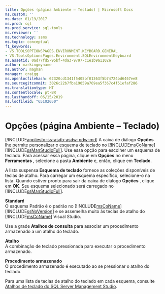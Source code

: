 ```yaml
---
title: Opções (página Ambiente – Teclado) | Microsoft Docs
ms.custom: ''
ms.date: 01/19/2017
ms.prod: sql
ms.prod_service: sql-tools
ms.reviewer: ''
ms.technology: ssms
ms.topic: conceptual
f1_keywords:
- VS.TOOLSOPTIONSPAGES.ENVIRONMENT.KEYBOARD.GENERAL
- VS.ToolsOptionsPages.Environment.SQLEnvironmentKeyboard
ms.assetid: 0ad77fd5-95bf-4da3-9797-c1e1b9a1102e
author: markingmyname
ms.author: maghan
manager: craigg
ms.openlocfilehash: 62320cd1341f5405bf01363f5b74724bd6467ee8
ms.sourcegitcommit: 3026c22b7fba19059a769ea5f367c4f51efaf286
ms.translationtype: HT
ms.contentlocale: pt-BR
ms.lasthandoff: 06/15/2019
ms.locfileid: "65102050"
---
```

# <a name="options-environment---keyboard-page"></a>Opções (página Ambiente – Teclado)
[!INCLUDE[appliesto-ss-asdb-asdw-pdw-md](../../includes/appliesto-ss-asdb-asdw-pdw-md.md)]
A caixa de diálogo **Opções** lhe permite personalizar o esquema de teclado no [!INCLUDE[msCoName](../../includes/msconame_md.md)] [!INCLUDE[ssManStudioFull](../../includes/ssmanstudiofull-md.md)]. Use essa opção para escolher um esquema de teclado. Para acessar essa página, clique em **Opções** no menu **Ferramentas** , selecione a pasta **Ambiente** e, então, clique em **Teclado**.  
  
A lista suspensa **Esquema de teclado** fornece as coleções disponíveis de teclas de atalho. Para carregar um esquema específico, selecione-o na lista. Quando estiver pronto para sair da caixa de diálogo **Opções** , clique em **OK**. Seu esquema selecionado será carregado no [!INCLUDE[ssManStudioFull](../../includes/ssmanstudiofull-md.md)].  
  
**Standard**  
O esquema Padrão é o padrão no [!INCLUDE[msCoName](../../includes/msconame_md.md)] [!INCLUDE[ssNoVersion](../../includes/ssnoversion-md.md)] e se assemelha muito às teclas de atalho do [!INCLUDE[msCoName](../../includes/msconame_md.md)] Visual Studio.  
  
Use a grade **Atalhos de consulta** para associar um procedimento armazenado a um atalho do teclado.  
  
**Atalho**  
A combinação de teclado pressionada para executar o procedimento armazenado.  
  
**Procedimento armazenado**  
O procedimento armazenado é executado ao se pressionar o atalho do teclado.  
  
Para uma lista de teclas de atalho do teclado em cada esquema, consulte [Atalhos de teclado do SQL Server Management Studio](../sql-server-management-studio-keyboard-shortcuts.md).  
  
